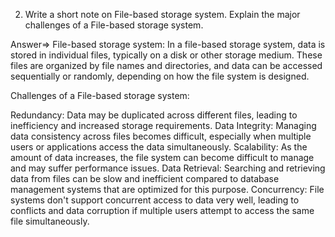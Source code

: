 2. Write a short note on File-based storage system. Explain the major challenges of a File-based storage system.

Answer=> File-based storage system: In a file-based storage system, data is stored in individual files, typically on a disk or other storage medium. These files are organized by file names and directories, and data can be accessed sequentially or randomly, depending on how the file system is designed.

Challenges of a File-based storage system:

Redundancy: Data may be duplicated across different files, leading to inefficiency and increased storage requirements.
Data Integrity: Managing data consistency across files becomes difficult, especially when multiple users or applications access the data simultaneously.
Scalability: As the amount of data increases, the file system can become difficult to manage and may suffer performance issues.
Data Retrieval: Searching and retrieving data from files can be slow and inefficient compared to database management systems that are optimized for this purpose.
Concurrency: File systems don't support concurrent access to data very well, leading to conflicts and data corruption if multiple users attempt to access the same file simultaneously.